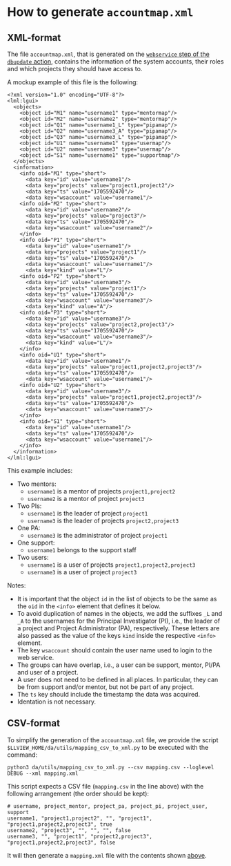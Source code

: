# How to generate `accountmap.xml`

## XML-format

The file `accountmap.xml`, that is generated on the [`webservice` step of the `dbupdate` action](server_install.md#webservice-step), contains the information of the system accounts, their roles and which projects they should have access to.

A mockup example of this file is the following:
```
<?xml version="1.0" encoding="UTF-8"?>
<lml:lgui>
  <objects>
    <object id="M1" name="username1" type="mentormap"/>
    <object id="M2" name="username2" type="mentormap"/>
    <object id="Q1" name="username1_L" type="pipamap"/>
    <object id="Q2" name="username3_A" type="pipamap"/>
    <object id="Q3" name="username3_L" type="pipamap"/>
    <object id="U1" name="username1" type="usermap"/>
    <object id="U2" name="username3" type="usermap"/>
    <object id="S1" name="username1" type="supportmap"/>
  </objects>
  <information>
    <info oid="M1" type="short">
      <data key="id" value="username1"/>
      <data key="projects" value="project1,project2"/>
      <data key="ts" value="1705592470"/>
      <data key="wsaccount" value="username1"/>
    <info oid="M2" type="short">
      <data key="id" value="username2"/>
      <data key="projects" value="project3"/>
      <data key="ts" value="1705592470"/>
      <data key="wsaccount" value="username2"/>
    </info>
    <info oid="P1" type="short">
      <data key="id" value="username1"/>
      <data key="projects" value="project1"/>
      <data key="ts" value="1705592470"/>
      <data key="wsaccount" value="username1"/>
      <data key="kind" value="L"/>
    <info oid="P2" type="short">
      <data key="id" value="username3"/>
      <data key="projects" value="project1"/>
      <data key="ts" value="1705592470"/>
      <data key="wsaccount" value="username3"/>
      <data key="kind" value="A"/>
    <info oid="P3" type="short">
      <data key="id" value="username3"/>
      <data key="projects" value="project2,project3"/>
      <data key="ts" value="1705592470"/>
      <data key="wsaccount" value="username3"/>
      <data key="kind" value="L"/>
    </info>
    <info oid="U1" type="short">
      <data key="id" value="username1"/>
      <data key="projects" value="project1,project2,project3"/>
      <data key="ts" value="1705592470"/>
      <data key="wsaccount" value="username1"/>
    <info oid="U2" type="short">
      <data key="id" value="username3"/>
      <data key="projects" value="project1,project2,project3"/>
      <data key="ts" value="1705592470"/>
      <data key="wsaccount" value="username3"/>
    </info>
    <info oid="S1" type="short">
      <data key="id" value="username1"/>
      <data key="ts" value="1705592470"/>
      <data key="wsaccount" value="username1"/>
    </info>
  </information>
</lml:lgui>
```

This example includes:

* Two mentors:
    * `username1` is a mentor of projects `project1,project2`
    * `username2` is a mentor of project `project3`
* Two PIs:
    * `username1` is the leader of project `project1`
    * `username3` is the leader of projects `project2,project3`
* One PA:
    * `username3` is the administrator of project `project1`
* One support:
    * `username1` belongs to the support staff
* Two users:
    * `username1` is a user of projects `project1,project2,project3`
    * `username3` is a user of project `project3`

Notes:

* It is important that the object `id` in the list of objects to be the same as the `oid` in the `<info>` element that defines it below.
* To avoid duplication of names in the objects, we add the suffixes `_L` and `_A` to the usernames for the Principal Investigator (PI), i.e., the leader of a project and Project Administrator (PA), respectively. These letters are also passed as the value of the keys `kind` inside the respective `<info>` element.
* The key `wsaccount` should contain the user name used to login to the web service.
* The groups can have overlap, i.e., a user can be support, mentor, PI/PA and user of a project.
* A user does not need to be defined in all places. In particular, they can be from support and/or mentor, but not be part of any project.
* The `ts` key should include the timestamp the data was acquired.
* Identation is not necessary.


## CSV-format

To simplify the generation of the `accountmap.xml` file, we provide the script `$LLVIEW_HOME/da/utils/mapping_csv_to_xml.py` to be executed with the command:
```
python3 da/utils/mapping_csv_to_xml.py --csv mapping.csv --loglevel DEBUG --xml mapping.xml 
```

This script expects a CSV file (`mapping.csv` in the line above) with the following arrangement (the order should be kept):

```
# username, project_mentor, project_pa, project_pi, project_user, support
username1, "project1,project2", "", "project1", "project1,project2,project3", true
username2, "project3", "", "", "", false
username3, "", "project1", "project2,project3", "project1,project2,project3", false
```

It will then generate a `mapping.xml` file with the contents shown [above](#xml-format).
